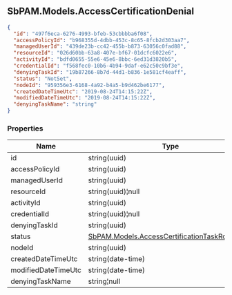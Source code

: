 
<h2 id="tocS_SbPAM.Models.AccessCertificationDenial">SbPAM.Models.AccessCertificationDenial</h2>

<a id="schemasbpam.models.accesscertificationdenial"></a>
<a id="schema_SbPAM.Models.AccessCertificationDenial"></a>
<a id="tocSsbpam.models.accesscertificationdenial"></a>
<a id="tocssbpam.models.accesscertificationdenial"></a>

```json
{
  "id": "497f6eca-6276-4993-bfeb-53cbbbba6f08",
  "accessPolicyId": "b968355d-4dbb-453c-8c65-8fcb2d303aa7",
  "managedUserId": "439de23b-cc42-455b-b873-63056c0fad88",
  "resourceId": "026d60bb-63a8-407e-bf67-01dcfc6022e6",
  "activityId": "bdfd0655-55e6-45e6-8bbc-6ed31d3820b5",
  "credentialId": "f568fec0-10b6-4b94-9daf-e62c50c9bf3e",
  "denyingTaskId": "19b87266-8b7d-44d1-b836-1e581cf4eaff",
  "status": "NotSet",
  "nodeId": "959356e3-6168-4a92-b4a5-b9d462be6177",
  "createdDateTimeUtc": "2019-08-24T14:15:22Z",
  "modifiedDateTimeUtc": "2019-08-24T14:15:22Z",
  "denyingTaskName": "string"
}

```

### Properties

|Name|Type|Required|Restrictions|Description|
|---|---|---|---|---|
|id|string(uuid)|false|none|none|
|accessPolicyId|string(uuid)|false|none|none|
|managedUserId|string(uuid)|false|none|none|
|resourceId|string(uuid)¦null|false|none|none|
|activityId|string(uuid)|false|none|none|
|credentialId|string(uuid)¦null|false|none|none|
|denyingTaskId|string(uuid)|false|none|none|
|status|[SbPAM.Models.AccessCertificationTaskRowStatus](#schemasbpam.models.accesscertificationtaskrowstatus)|false|none|none|
|nodeId|string(uuid)|false|none|none|
|createdDateTimeUtc|string(date-time)|false|none|none|
|modifiedDateTimeUtc|string(date-time)|false|none|none|
|denyingTaskName|string¦null|false|none|none|


